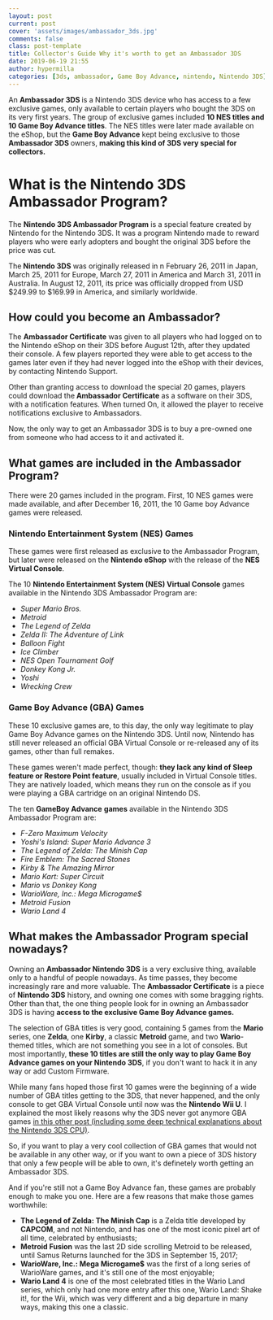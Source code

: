 ```yaml
---
layout: post
current: post
cover: 'assets/images/ambassador_3ds.jpg'
comments: false
class: post-template
title: Collector's Guide Why it's worth to get an Ambassador 3DS
date: 2019-06-19 21:55
author: hypermilla
categories: [3ds, ambassador, Game Boy Advance, nintendo, Nintendo 3DS]
---
```

<!-- wp:paragraph -->
<p>An <strong>Ambassador 3DS </strong>is a Nintendo 3DS device who has access to a few exclusive games, only available to certain players who bought the 3DS on its very first years. The group of exclusive games included <strong>10 NES titles and 10 Game Boy Advance titles</strong>. The NES titles were later made available on the eShop, but the <strong>Game Boy Advance</strong> kept being exclusive to those <strong>Ambassador 3DS </strong>owners, <strong>making this kind of 3DS very special for collectors.</strong></p>
<!-- /wp:paragraph -->

<!-- wp:heading {"level":1} -->
<h1>What is the Nintendo 3DS Ambassador Program?</h1>
<!-- /wp:heading -->

<!-- wp:paragraph -->
<p>The <strong>Nintendo 3DS Ambassador Program</strong> is a special feature created by Nintendo for the Nintendo 3DS. It was a program Nintendo made to reward players who were early adopters and bought the original 3DS before the price was cut.</p>
<!-- /wp:paragraph -->

<!-- wp:paragraph -->
<p>The<strong> Nintendo 3DS</strong> was originally released in n February 26, 2011 in Japan, March 25, 2011 for Europe, March 27, 2011 in America and March 31, 2011 in Australia. In August 12, 2011, its price was officially dropped from USD $249.99 to $169.99 in America, and similarly worldwide.</p>
<!-- /wp:paragraph -->

<!-- wp:heading -->
<h2>How could you become an Ambassador?</h2>
<!-- /wp:heading -->

<!-- wp:paragraph -->
<p>The <strong>Ambassador Certificate</strong> was given to all players who had logged on to the Nintendo eShop on their 3DS before August 12th, after they updated their console.  A few players reported they were able to get access to the games later even if they had never logged into the eShop with their devices, by contacting Nintendo Support.</p>
<!-- /wp:paragraph -->

<!-- wp:paragraph -->
<p>Other than granting access to download the special 20 games, players could download the<strong> Ambassador Certificate</strong> as a software on their 3DS, with a notification features. When turned On, it allowed the player to receive notifications exclusive to Ambassadors.</p>
<!-- /wp:paragraph -->

<!-- wp:paragraph -->
<p>Now, the only way to get an Ambassador 3DS is to buy a pre-owned one from someone who had access to it and activated it.</p>
<!-- /wp:paragraph -->

<!-- wp:heading -->
<h2>What games are included in the Ambassador Program?</h2>
<!-- /wp:heading -->

<!-- wp:paragraph -->
<p>There were 20 games included in the program. First, 10 NES games were made available, and after December 16, 2011, the 10 Game boy Advance games were released.</p>
<!-- /wp:paragraph -->

<!-- wp:heading {"level":3} -->
<h3>Nintendo Entertainment System (NES) Games</h3>
<!-- /wp:heading -->

<!-- wp:paragraph -->
<p>These games were first released as exclusive to the Ambassador Program, but later were released on the <strong>Nintendo eShop</strong> with the release of the <strong>NES Virtual Console</strong>.</p>
<!-- /wp:paragraph -->

<!-- wp:paragraph -->
<p>The 10 <strong>Nintendo Entertainment System (NES) Virtual Console </strong>games available in the Nintendo 3DS Ambassador Program are:</p>
<!-- /wp:paragraph -->

<!-- wp:list -->
<ul><li><em>Super Mario Bros.</em></li><li><em>Metroid</em></li><li><em>The Legend of Zelda</em></li><li><em>Zelda II: The Adventure of Link</em></li><li><em>Balloon Fight</em></li><li><em>Ice Climber</em></li><li><em>NES Open Tournament Golf</em></li><li><em>Donkey Kong Jr.</em></li><li><em>Yoshi</em></li><li><em>Wrecking Crew</em></li></ul>
<!-- /wp:list -->

<!-- wp:heading {"level":3} -->
<h3>Game Boy Advance (GBA) Games</h3>
<!-- /wp:heading -->

<!-- wp:paragraph -->
<p>These 10 exclusive games are, to this day, the only way legitimate to play Game Boy Advance games on the Nintendo 3DS.  Until now, Nintendo has still never released an official GBA Virtual Console or re-released any of its games, other than full remakes.</p>
<!-- /wp:paragraph -->

<!-- wp:paragraph -->
<p>These games weren't made perfect, though: <strong>they lack any kind of Sleep feature or Restore Point feature</strong>, usually included in Virtual Console titles. They are natively loaded, which means they run on the console as if you were playing a GBA cartridge on an original Nintendo DS.</p>
<!-- /wp:paragraph -->

<!-- wp:paragraph -->
<p>The ten&nbsp;<strong>GameBoy Advance</strong> <strong>games</strong> available in the Nintendo 3DS Ambassador Program are:</p>
<!-- /wp:paragraph -->

<!-- wp:list -->
<ul><li><em>F-Zero Maximum Velocity</em></li><li><em>Yoshi's Island: Super Mario Advance 3</em></li><li><em>The Legend of Zelda: The Minish Cap</em></li><li><em>Fire Emblem: The Sacred Stones</em></li><li><em>Kirby &amp; The Amazing Mirror</em></li><li><em>Mario Kart: Super Circuit</em></li><li><em>Mario vs Donkey Kong</em></li><li><em>WarioWare, Inc.: Mega Microgame$</em></li><li><em>Metroid Fusion</em></li><li><em>Wario Land 4</em></li></ul>
<!-- /wp:list -->

<!-- wp:heading -->
<h2>What makes the Ambassador Program special nowadays?</h2>
<!-- /wp:heading -->

<!-- wp:paragraph -->
<p>Owning an <strong>Ambassador Nintendo 3DS</strong> is a very exclusive thing, available only to a handful of people nowadays. As time passes, they become increasingly rare and more valuable. The <strong>Ambassador Certificate</strong> is a piece of <strong>Nintendo 3DS</strong> history, and owning one comes with some bragging rights. Other than that, the one thing people look for in owning an Ambassador 3DS is having <strong>access to the exclusive Game Boy Advance games.</strong></p>
<!-- /wp:paragraph -->

<!-- wp:paragraph -->
<p>The selection of GBA titles is very good, containing 5 games from the <strong>Mario</strong> series, one <strong>Zelda</strong>, one <strong>Kirby</strong>, a classic <strong>Metroid</strong> game, and two <strong>Wario</strong>-themed titles, which are not something you see in a lot of consoles. But most importantly, <strong>these 10 titles are still the only way to play Game Boy Advance games on your Nintendo 3DS</strong>, if you don't want to hack it in any way or add Custom Firmware.</p>
<!-- /wp:paragraph -->

<!-- wp:paragraph -->
<p>While many fans hoped those first 10 games were the beginning of a wide number of GBA titles getting to the 3DS, that never happened, and the only console to get GBA Virtual Console until now was the <strong>Nintendo Wii U</strong>. I explained the most likely reasons why the 3DS never got anymore GBA games <a href="https://tamagogamer.com/game-boy-advance-on-the-3ds/">in this other post (including some deep technical explanations about the Nintendo 3DS CPU)</a>.</p>
<!-- /wp:paragraph -->

<!-- wp:paragraph -->
<p>So, if you want to play a very cool collection of GBA games that would not be available in any other way, or if you want to own a piece of 3DS history that only a few people will be able to own, it's definetely worth getting an Ambassador 3DS.</p>
<!-- /wp:paragraph -->

<!-- wp:paragraph -->
<p>And if you're still not a Game Boy Advance fan, these games are probably enough to make you one. Here are a few reasons that make those games worthwhile:</p>
<!-- /wp:paragraph -->

<!-- wp:list -->
<ul><li><strong>The Legend of Zelda: The Minish Cap</strong> is a Zelda title developed by <strong>CAPCOM</strong>, and not Nintendo, and has one of the most iconic pixel art of all time, celebrated by enthusiasts;</li><li><strong>Metroid Fusion</strong> was the last 2D side scrolling Metroid to be released, until Samus Returns launched for the 3DS in September 15, 2017;</li><li><strong>WarioWare, Inc.: Mega Microgame$</strong> was the first of a long series of WarioWare games, and it's still one of the most enjoyable;</li><li><strong>Wario Land 4</strong> is one of the most celebrated titles in the Wario Land series, which only had one more entry after this one, Wario Land: Shake it!, for the Wii, which was very different and a big departure in many ways, making this one a classic.</li></ul>
<!-- /wp:list -->
